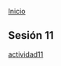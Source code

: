 <!-- No borrar o modificar -->
[Inicio](./index.md)

## Sesión 11 


<!-- Su documentación aquí -->
[actividad11](https://colab.research.google.com/drive/1mnIJ4aaRMD0Jr-uE629UgQYKQUk95pj5?usp=sharing)





